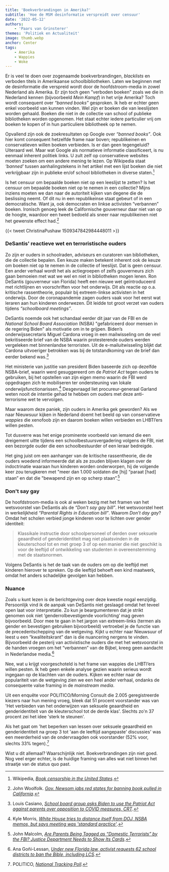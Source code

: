 ```yaml
---
title: 'Boekverbrandingen in Amerika?'
subtitle: 'Hoe de MSM desinformatie verspreidt over censuur'
date: '2022-05-12'
authors:
    - 'Paars van Grinsterer'
themes: 'Politiek en Actualiteit'
image: thumb.webp
anchor: Center
tags:
    - Amerika
    - Wappies
    - Woke
---
```


Er is veel te doen over zogenaamde boekverbrandingen, _blacklists_ en verboden titels in Amerikaanse schoolbibliotheken. Laten we beginnen met de desinformatie die verspreid wordt door de hoofdstroom-media in zowel Nederland als Amerika.  Er zijn toch geen ”verboden boeken” zoals we die in Nederland kennen (bijvoorbeeld _Mein Kampf_) in het vrije Amerika? Toch wordt consequent over _“banned books”_ gesproken. Ik heb er echter geen enkel voorbeeld van kunnen vinden. Wel zijn er boeken die van leeslijsten worden gehaald. Boeken die niet in de collectie van school of publieke bibliotheken worden opgenomen. Het staat echter iedere particulier vrij om boeken te kopen of in hun particuliere bibliotheek op te nemen.

Opvallend zijn ook de zoekresultaten op Google over _“banned books”_. Ook hier komt consequent hetzelfde frame naar boven; republikeinen en conservatieven willen boeken verbieden. Is er dan geen tegengeluid? Uiteraard wel. Maar wat Google als normatieve informatie classificeert, is nu eenmaal inherent politiek links. U zult zelf op conservatieve websites moeten zoeken om een andere mening te lezen. Op Wikipedia staat  _‘banned’_ tussen aanhalingstekens in het artikel met een lijst boeken die niet verkrijgbaar zijn in publieke en/of school bibliotheken in diverse staten.[^1]

Is het censuur om bepaalde boeken niet op een leeslijst te zetten? Is het censuur om bepaalde boeken niet op te nemen in een collectie? Mijns inziens moeten we dan naar de autoriteit kijken van degene die de beslissing neemt. Of dit nu in een republikeinse staat gebeurt of in een democratische. Want ja, ook democraten en linkse activisten “verbannen” boeken. Ironisch genoeg leek de Californische gouverneur daar niet van op de hoogte, waardoor een tweet bedoeld als sneer naar republikeinen niet het gewenste effect had.[^2]

{{< tweet ChristinaPushaw 1509347842984448011 >}}


### DeSantis' reactieve wet en terroristische ouders

Zo zijn er ouders in schoolraden, adviseurs en curatoren van bibliotheken, die de collectie bepalen. Een keuze maken betekent inherent ook de keuze om boeken niet op te nemen in de collectie of leeslijst. Dat is geen censuur. Een ander verhaal wordt het als actiegroepen of zelfs gouverneurs zich gaan bemoeien met wat we wel en niet in bibliotheken mogen lenen. Ron DeSantis (gouverneur van Florida) heeft een nieuwe wet geïntroduceerd met richtlijnen en voorschriften voor het onderwijs. Dit als reactie op o.a. kritische rassentheorie, populair bij extreem-linkse activisten in het onderwijs. Door de coronapandemie zagen ouders vaak voor het eerst wat leraren aan hun kinderen onderwezen. Dit leidde tot groot verzet van ouders tijdens _“schoolboard meetings”_.

DeSantis noemde ook het schandaal eerder dit jaar van de FBI en de _National School Board Association_ (NSBA) "gefabriceerd door mensen in de regering Biden" als motivatie om in te grijpen. Biden’s onderwijssecretaris Miguel Cardona vroeg in een mailwisseling om de veel bekritiseerde brief van de NSBA waarin protesterende ouders werden vergeleken met binnenlandse terroristen. Uit de e-mailuitwisseling blijkt dat Cardona uitvoeriger betrokken was bij de totstandkoming van de brief dan eerder bekend was.[^3]

Het ministerie van justitie van president Biden baseerde zich op dezelfde NSBA-brief, waarin werd gesuggereerd om de _Patriot Act_ tegen ouders te gebruiken, bij het opstellen van zijn eigen memo waarin de FBI werd opgedragen zich te mobiliseren ter ondersteuning van lokale onderwijsfunctionarissen.[^4] Desgevraagd liet procureur-generaal Garland weten nooit de intentie gehad te hebben om ouders met deze anti-terrorisme wet te vervolgen. 

Maar waarom deze paniek, zijn ouders in Amerika gek geworden? Als we naar Nieuwsuur kijken in Nederland doemt het beeld op van conservatieve _wappies_ die xenofoob zijn en daarom boeken willen verbieden en LHBTI’ers willen pesten. 

Tot dusverre was het enige prominente voorbeeld van iemand die een dreigement uitte tijdens een schoolbestuursvergadering volgens de FBI, niet een bezorgde ouder die een schoolbestuurder of een leraar bedreigde.

Het ging juist om een aanhanger van de kritische rassentheorie, die de ouders woedend informeerde dat als ze zouden blijven klagen over de indoctrinatie waaraan hun kinderen worden onderworpen, hij de volgende keer zou terugkeren met "meer dan 1.000 soldaten die [hij] “paraat [had] staan” en dat die "bewapend zijn en op scherp staan”.[^5]


### Don't say gay

De hoofdstroom-media is ook al weken bezig met het framen van het wetsvoorstel van DeSantis als de _“Don't say gay bill”_. Het wetsvoorstel heet in werkelijkheid _“Parental Rights in Education bill”_. Waarom _Don’t day gay_? Omdat het scholen verbied jonge kinderen voor te lichten over gender identiteit:

>Klassikale instructie door schoolpersoneel of derden over seksuele geaardheid of genderidentiteit mag niet plaatsvinden in de kleuterschool tot en met groep 3 of op een manier die niet geschikt is voor de leeftijd of ontwikkeling van studenten in overeenstemming met de staatsnormen.

Volgens DeSantis is het de taak van de ouders om op die leeftijd met kinderen hierover te spreken. Op die leeftijd behoeft een kind maatwerk, omdat het anders schadelijke gevolgen kan hebben.


### Nuance

Zoals u kunt lezen is de berichtgeving over deze kwestie nogal eenzijdig. Persoonlijk vind ik de aanpak van DeSantis niet geslaagd omdat het teveel open laat voor interpretatie. Zo kun je beargumenteren dat je strikt genomen ook niet ‘genderrolbevestigende voorlichting’ mag geven bijvoorbeeld. Door mee te gaan in het jargon van extreem-links (termen als gender en bevestigen gebruiken bijvoorbeeld) vertroebel je de functie van de precedentschepping van de wetgeving. Kijkt u echter naar Nieuwsuur of leest u een “kwaliteitskrant” dan is die nuancering nergens te vinden. Bijvoorbeeld de pesterij van activistische ouders die met het wetsvoorstel in de handen vroegen om het “verbannen” van de Bijbel, kreeg geen aandacht in Nederlandse media.[^6]

Nee, wat u krijgt voorgeschoteld is het frame van wappies die LHBTI’ers willen pesten. Ik heb geen enkele analyse gezien waarin serieus wordt ingegaan op de klachten van de ouders. Kijken we echter naar de populariteit van de wetgeving zien we een heel ander verhaal, ondanks de consequente valse framing in de _mainstream media_.

Uit een enquête voor POLITICO/Morning Consult die 2.005 geregistreerde kiezers naar hun mening vroeg, bleek dat 51 procent voorstander was van 'Het verbieden van het onderwijzen van seksuele geaardheid en genderidentiteit van de kleuterschool tot de derde klas'. Slechts zo'n 37 procent zei het idee 'sterk te steunen'.

Als het gaat om 'het beperken van lessen over seksuele geaardheid en genderidentiteit na groep 3 tot 'aan de leeftijd aangepaste' discussies' was een meerderheid van de ondervraagden ook voorstander (52% voor, slechts 33% tegen).[^7]

Wist u dit allemaal? Waarschijnlijk niet. Boekverbrandingen zijn niet goed. Nog veel erger echter, is de huidige framing van alles wat niet binnen het straatje van de status quo past. 


[^1]: Wikipedia, _[Book censorship in the United States](https://en.wikipedia.org/wiki/Book_censorship_in_the_United_States)_.
[^2]: John Woolfolk. _[Gov. Newsom jabs red states for banning book pulled in California](https://www.mercurynews.com/2022/03/31/newsom-jabs-red-states-for-banning-book-pulled-in-california/)_.
[^3]: Louis Casiano, _[School board group asks Biden to use the Patriot Act against parents over opposition to COVID measures, CRT](https://www.foxnews.com/politics/school-biden-threats-covid-crt-patriot-act)_.
[^4]: Kyle Morris, _[White House tries to distance itself from DOJ, NSBA memos, but says meeting was 'standard practice'](https://www.foxnews.com/politics/white-house-says-meeting-with-nsba-prior-to-doj-memo-release-was-standard-practice)_.
[^5]: John Malcolm, _[Are Parents Being Tagged as “Domestic Terrorists” by the FBI? Justice Department Needs to Show Its Cards](https://www.heritage.org/crime-and-justice/commentary/are-parents-being-tagged-domestic-terrorists-the-fbi-justice)_.
[^6]: Ana Goñi-Lessan, _[Under new Florida law, activist requests 62 school districts to ban the Bible, including LCS](https://eu.tallahassee.com/story/news/2022/04/26/florida-book-ban-banning-schools-bible-leon-county-chaz-stevens/7441734001/)_.
[^7]: POLITICO, _[National Tracking Poll](https://www.politico.com/f/?id=0000017f-9034-d137-abff-f0f410670000)_.
